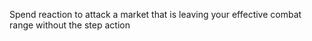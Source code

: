 Spend reaction to attack a market that is leaving your effective combat range without the step action
